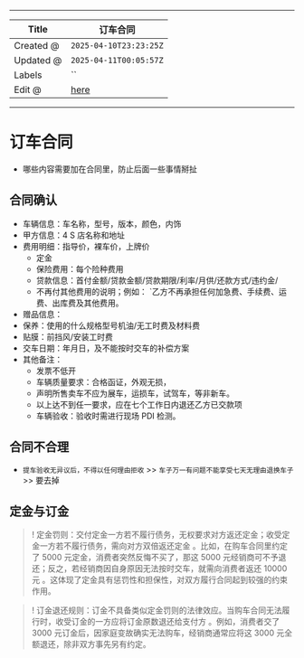 -----

| Title     | 订车合同                                              |
| --------- | ------------------------------------------------- |
| Created @ | `2025-04-10T23:23:25Z`                            |
| Updated @ | `2025-04-11T00:05:57Z`                            |
| Labels    | \`\`                                              |
| Edit @    | [here](https://github.com/junxnone/che/issues/23) |

-----

# 订车合同

  - 哪些内容需要加在合同里，防止后面一些事情掰扯

## 合同确认

  - 车辆信息：车名称，型号，版本，颜色，内饰
  - 甲方信息：4 S 店名称和地址
  - 费用明细：指导价，裸车价，上牌价
      - 定金
      - 保险费用：每个险种费用
      - 贷款信息：首付金额/贷款金额/贷款期限/利率/月供/还款方式/违约金/
      - 不再付其他费用的说明；例如： \`乙方不再承担任何加急费、手续费、运费、出库费及其他费用。
  - 赠品信息：
  - 保养：使用的什么规格型号机油/无工时费及材料费
  - 贴膜：前挡风/安装工时费
  - 交车日期：年月日，及不能按时交车的补偿方案
  - 其他备注：
      - 发票不低开
      - 车辆质量要求：合格函证，外观无损，
      - 声明所售卖车不应为展车，运损车，试驾车，等非新车。
      - 以上达不到任一要求，应在七个工作日内退还乙方已交款项
      - 车辆验收：验收时需进行现场 PDI 检测。

## 合同不合理

  - `提车验收无异议后，不得以任何理由拒收` \>\> `车子万一有问题不能享受七天无理由退换车子` \>\> 要去掉

## 定金与订金

> \! 定金罚则：交付定金一方若不履行债务，无权要求对方返还定金；收受定金一方若不履行债务，需向对方双倍返还定金 。比如，在购车合同里约定了
> 5000 元定金，消费者突然反悔不买了，那这 5000 元经销商可不予退还；反之，若经销商因自身原因无法按时交车，就需向消费者返还
> 10000 元 。这体现了定金具有惩罚性和担保性，对双方履行合同起到较强的约束作用。

> \! 订金退还规则：订金不具备类似定金罚则的法律效应。当购车合同无法履行时，收受订金的一方应将订金原数退还给支付方 。例如，消费者交了
> 3000 元订金后，因家庭变故确实无法购车，经销商通常应将这 3000 元全额退还，除非双方事先另有约定。
